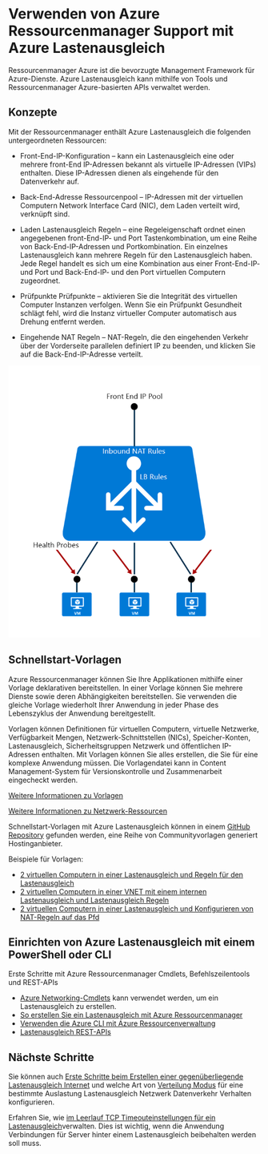 <properties
   pageTitle="Azure Ressourcenmanager-Unterstützung für Lastenausgleich | Microsoft Azure "
   description="Mithilfe der Powershell für Lastenausgleich Azure Ressourcenmanager. Verwenden von Vorlagen für Lastenausgleich"
   services="load-balancer"
   documentationCenter="na"
   authors="sdwheeler"
   manager="carmonm"
   editor="tysonn" />
<tags
   ms.service="load-balancer"
   ms.devlang="na"
   ms.topic="article"
   ms.tgt_pltfrm="na"
   ms.workload="infrastructure-services"
   ms.date="10/24/2016"
   ms.author="sewhee" />


# <a name="using-azure-resource-manager-support-with-azure-load-balancer"></a>Verwenden von Azure Ressourcenmanager Support mit Azure Lastenausgleich

Ressourcenmanager Azure ist die bevorzugte Management Framework für Azure-Dienste. Azure Lastenausgleich kann mithilfe von Tools und Ressourcenmanager Azure-basierten APIs verwaltet werden.

## <a name="concepts"></a>Konzepte

Mit der Ressourcenmanager enthält Azure Lastenausgleich die folgenden untergeordneten Ressourcen:

- Front-End-IP-Konfiguration – kann ein Lastenausgleich eine oder mehrere front-End IP-Adressen bekannt als virtuelle IP-Adressen (VIPs) enthalten. Diese IP-Adressen dienen als eingehende für den Datenverkehr auf.

- Back-End-Adresse Ressourcenpool – IP-Adressen mit der virtuellen Computern Network Interface Card (NIC), dem Laden verteilt wird, verknüpft sind.

- Laden Lastenausgleich Regeln – eine Regeleigenschaft ordnet einen angegebenen front-End-IP- und Port Tastenkombination, um eine Reihe von Back-End-IP-Adressen und Portkombination. Ein einzelnes Lastenausgleich kann mehrere Regeln für den Lastenausgleich haben. Jede Regel handelt es sich um eine Kombination aus einer Front-End-IP- und Port und Back-End-IP- und den Port virtuellen Computern zugeordnet.

- Prüfpunkte Prüfpunkte – aktivieren Sie die Integrität des virtuellen Computer Instanzen verfolgen. Wenn Sie ein Prüfpunkt Gesundheit schlägt fehl, wird die Instanz virtueller Computer automatisch aus Drehung entfernt werden.

- Eingehende NAT Regeln – NAT-Regeln, die den eingehenden Verkehr über der Vorderseite parallelen definiert IP zu beenden, und klicken Sie auf die Back-End-IP-Adresse verteilt.

![](./media/load-balancer-arm/load-balancer-arm.png)

## <a name="quickstart-templates"></a>Schnellstart-Vorlagen

Azure Ressourcenmanager können Sie Ihre Applikationen mithilfe einer Vorlage deklarativen bereitstellen. In einer Vorlage können Sie mehrere Dienste sowie deren Abhängigkeiten bereitstellen. Sie verwenden die gleiche Vorlage wiederholt Ihrer Anwendung in jeder Phase des Lebenszyklus der Anwendung bereitgestellt.

Vorlagen können Definitionen für virtuellen Computern, virtuelle Netzwerke, Verfügbarkeit Mengen, Netzwerk-Schnittstellen (NICs), Speicher-Konten, Lastenausgleich, Sicherheitsgruppen Netzwerk und öffentlichen IP-Adressen enthalten. Mit Vorlagen können Sie alles erstellen, die Sie für eine komplexe Anwendung müssen. Die Vorlagendatei kann in Content Management-System für Versionskontrolle und Zusammenarbeit eingecheckt werden.

[Weitere Informationen zu Vorlagen](http://go.microsoft.com/fwlink/?LinkId=544798)

[Weitere Informationen zu Netzwerk-Ressourcen](../virtual-network/resource-groups-networking.md)

Schnellstart-Vorlagen mit Azure Lastenausgleich können in einem [GitHub Repository](https://github.com/Azure/azure-quickstart-templates) gefunden werden, eine Reihe von Communityvorlagen generiert Hostinganbieter.

Beispiele für Vorlagen:

- [2 virtuellen Computern in einer Lastenausgleich und Regeln für den Lastenausgleich](http://go.microsoft.com/fwlink/?LinkId=544799)
- [2 virtuellen Computern in einer VNET mit einem internen Lastenausgleich und Lastenausgleich Regeln](http://go.microsoft.com/fwlink/?LinkId=544800)
- [2 virtuellen Computern in einer Lastenausgleich und Konfigurieren von NAT-Regeln auf das Pfd](http://go.microsoft.com/fwlink/?LinkId=544801)


## <a name="setting-up-azure-load-balancer-with-a-powershell-or-cli"></a>Einrichten von Azure Lastenausgleich mit einem PowerShell oder CLI

Erste Schritte mit Azure Ressourcenmanager Cmdlets, Befehlszeilentools und REST-APIs

- [Azure Networking-Cmdlets](https://msdn.microsoft.com/library/azure/mt163510.aspx) kann verwendet werden, um ein Lastenausgleich zu erstellen.
- [So erstellen Sie ein Lastenausgleich mit Azure Ressourcenmanager](load-balancer-get-started-ilb-arm-ps.md)
- [Verwenden die Azure CLI mit Azure Ressourcenverwaltung](../xplat-cli-azure-resource-manager.md)
- [Lastenausgleich REST-APIs](https://msdn.microsoft.com/library/azure/mt163651.aspx)


## <a name="next-steps"></a>Nächste Schritte

Sie können auch [Erste Schritte beim Erstellen einer gegenüberliegende Lastenausgleich Internet](load-balancer-get-started-internet-arm-ps.md) und welche Art von [Verteilung Modus](load-balancer-distribution-mode.md) für eine bestimmte Auslastung Lastenausgleich Netzwerk Datenverkehr Verhalten konfigurieren.

Erfahren Sie, wie [im Leerlauf TCP Timeouteinstellungen für ein Lastenausgleich](load-balancer-tcp-idle-timeout.md)verwalten. Dies ist wichtig, wenn die Anwendung Verbindungen für Server hinter einem Lastenausgleich beibehalten werden soll muss.
